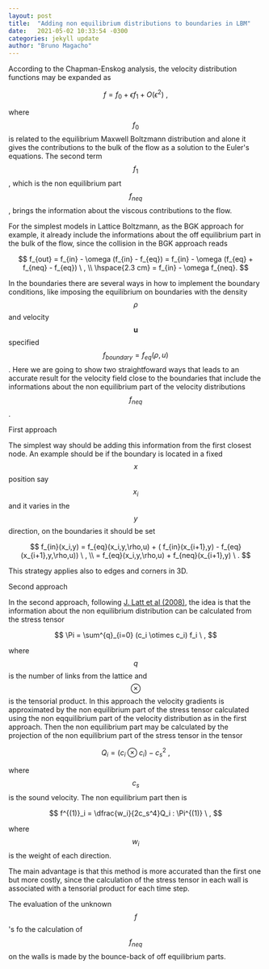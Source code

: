 ```yaml
---
layout: post
title:  "Adding non equilibrium distributions to boundaries in LBM"
date:   2021-05-02 10:33:54 -0300
categories: jekyll update
author: "Bruno Magacho"
---
```


According to the Chapman-Enskog analysis, the velocity distribution functions may be expanded as

$$
	f = f_{0} + \epsilon f_{1} + O(\epsilon^2) \ , 
$$

where $$f_0$$ is related to the equilibrium Maxwell Boltzmann distribution and alone it gives the contributions to the bulk of the flow as a solution to the Euler's equations. The second term $$f_{1}$$, which is the non equilibrium part $$f_{neq}$$, brings the information about the viscous contributions to the flow.

For the simplest models in Lattice Boltzmann, as the BGK approach for example, it already include the informations about the off equilibrium part in the bulk of the flow, since the collision in the BGK approach reads

$$
	f_{out} = f_{in} - \omega (f_{in} - f_{eq}) = f_{in} - \omega (f_{eq} + f_{neq} - f_{eq}) \ , \\
	\hspace{2.3 cm} = f_{in} - \omega f_{neq}.
$$

In the boundaries there are several ways in how to implement the boundary conditions, like imposing the equilibrium on boundaries with the density $$\rho$$ and velocity $$\mathbf{u}$$ specified $$f_{boundary} = f_{eq}(\rho,u)$$. Here we are going to show two straightfoward ways that leads to an accurate result for the velocity field close to the boundaries that include the informations about the non equilibrium part of the velocity distributions $$f_{neq}$$.

First approach

The simplest way should be adding this information from the first closest node. An example should be if the boundary is located in a fixed $$x$$ position say $$x_i$$ and it varies in the $$y$$ direction, on the boundaries it should be set

$$
	f_{in}(x_i,y) = f_{eq}(x_i,y,\rho,u) + ( f_{in}(x_{i+1},y) - f_{eq}(x_{i+1},y,\rho,u)) \ , \\
	= f_{eq}(x_i,y,\rho,u) + f_{neq}(x_{i+1},y) \ .
$$

This strategy applies also to edges and corners in 3D.

Second approach

In the second approach, following [J. Latt et al (2008)](https://doi.org/10.1103/PhysRevE.77.056703), the idea is that the information about the non equilibrium distribution can be calculated from the stress tensor 

$$
	\Pi = \sum^{q}_{i=0} (c_i \otimes c_i) f_i \ , 
$$

where $$q$$ is the number of links from the lattice and $$\otimes$$ is the tensorial product. In this approach the velocity gradients is approximated by the non equilibrium part of the stress tensor calculated using the non eqquilibrium part of the velocity distribution as in the first approach. Then the non equilibrium part may be calculated by the projection of the non equilibrium part of the stress tensor in the tensor

$$
	Q_i = (c_i \otimes c_i) - c_s^2 \ ,
$$

where $$c_s$$ is the sound velocity. The non equilibrium part then is 

$$
	f^{(1)}_i = \dfrac{w_i}{2c_s^4}Q_i : \Pi^{(1)} \ , 
$$

where $$w_i$$ is the weight of each direction.

The main advantage is that this method is more accurated than the first one but more costly, since the calculation of the stress tensor in each wall is associated with a tensorial product for each time step.

The evaluation of the unknown $$f$$'s fo the calculation of $$f_{neq}$$ on the walls is made by the bounce-back of off equilibrium parts.


